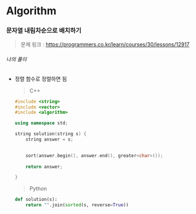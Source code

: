 # Algorithm

### 문자열 내림차순으로 배치하기

> 문제 링크 : https://programmers.co.kr/learn/courses/30/lessons/12917



###### 나의 풀이

* 정렬 함수로 정렬하면 됨

  
  
  > C++
  
  ```c++
  #include <string>
  #include <vector>
  #include <algorithm>
  
  using namespace std;
  
  string solution(string s) {
      string answer = s;
      
  
      sort(answer.begin(), answer.end(), greater<char>());
      
      return answer;
  
  }
  ```
  
  
  
  > Python
  
  ```python
  def solution(s):
      return "".join(sorted(s, reverse=True))
  ```
  
  